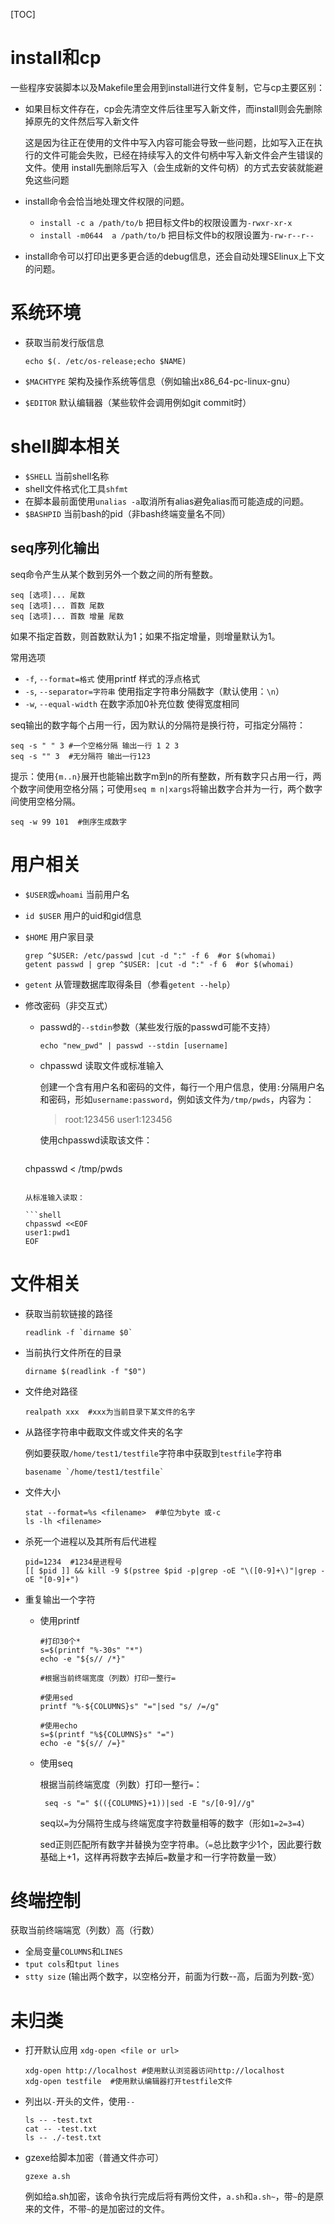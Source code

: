 [TOC]

# install和cp

一些程序安装脚本以及Makefile里会用到install进行文件复制，它与cp主要区别：

- 如果目标文件存在，cp会先清空文件后往里写入新文件，而install则会先删除掉原先的文件然后写入新文件

  这是因为往正在使用的文件中写入内容可能会导致一些问题，比如写入正在执行的文件可能会失败，已经在持续写入的文件句柄中写入新文件会产生错误的文件。使用  install先删除后写入（会生成新的文件句柄）的方式去安装就能避免这些问题

- install命令会恰当地处理文件权限的问题。

  - `install -c a /path/to/b`  把目标文件b的权限设置为`-rwxr-xr-x`
  - `install -m0644  a /path/to/b`  把目标文件b的权限设置为`-rw-r--r--`

- install命令可以打印出更多更合适的debug信息，还会自动处理SElinux上下文的问题。

# 系统环境

- 获取当前发行版信息

  ```shell
  echo $(. /etc/os-release;echo $NAME)
  ```

- `$MACHTYPE`  架构及操作系统等信息（例如输出x86_64-pc-linux-gnu）
- `$EDITOR`  默认编辑器（某些软件会调用例如git commit时）

# shell脚本相关

- `$SHELL`  当前shell名称
- shell文件格式化工具`shfmt`
- 在脚本最前面使用`unalias -a`取消所有alias避免alias而可能造成的问题。
- `$BASHPID`  当前bash的pid（非bash终端变量名不同）

## seq序列化输出

seq命令产生从某个数到另外一个数之间的所有整数。

```shell
seq [选项]... 尾数
seq [选项]... 首数 尾数
seq [选项]... 首数 增量 尾数
```

如果不指定首数，则首数默认为1；如果不指定增量，则增量默认为1。

常用选项

- `-f`, `--format=格式`        使用printf 样式的浮点格式
- `-s`, `--separator=字符串`   使用指定字符串分隔数字（默认使用：`\n`）
- `-w`, `--equal-width`        在数字添加0补充位数 使得宽度相同



seq输出的数字每个占用一行，因为默认的分隔符是换行符，可指定分隔符：

```shell
seq -s " " 3 #一个空格分隔 输出一行 1 2 3
seq -s "" 3  #无分隔符 输出一行123
```

提示：使用`{m..n}`展开也能输出数字m到n的所有整数，所有数字只占用一行，两个数字间使用空格分隔；可使用`seq m n|xargs`将输出数字合并为一行，两个数字间使用空格分隔。

```shell
seq -w 99 101  #倒序生成数字
```

# 用户相关

- `$USER`或`whoami`  当前用户名

- `id $USER`  用户的uid和gid信息

- `$HOME` 用户家目录 

  ```shell
  grep ^$USER: /etc/passwd |cut -d ":" -f 6  #or $(whomai)
  getent passwd | grep ^$USER: |cut -d ":" -f 6  #or $(whomai)
  ```

- `getent`  从管理数据库取得条目（参看`getent --help`）

- 修改密码（非交互式）

  - passwd的`--stdin`参数（某些发行版的passwd可能不支持）

    ```shell
    echo "new_pwd" | passwd --stdin [username]
    ```

  - chpasswd 读取文件或标准输入

    创建一个含有用户名和密码的文件，每行一个用户信息，使用`:`分隔用户名和密码，形如`username:password`，例如该文件为`/tmp/pwds`，内容为：

    > root:123456
    > user1:123456
    
    使用chpasswd读取该文件：

    ```shell
  chpasswd < /tmp/pwds
    ```
    
    从标准输入读取：
    
    ```shell
    chpasswd <<EOF
    user1:pwd1
    EOF
    ```

# 文件相关

- 获取当前软链接的路径

  ```shell
  readlink -f `dirname $0`
  ```

- 当前执行文件所在的目录

  ```shell
  dirname $(readlink -f "$0")
  ```

- 文件绝对路径

  ```shell
  realpath xxx  #xxx为当前目录下某文件的名字
  ```

- 从路径字符串中截取文件或文件夹的名字

  例如要获取`/home/test1/testfile`字符串中获取到`testfile`字符串

  ```shell
  basename `/home/test1/testfile`
  ```

- 文件大小

  ```shell
  stat --format=%s <filename>  #单位为byte 或-c
  ls -lh <filename>
  ```

- 杀死一个进程以及其所有后代进程

  ```shell
  pid=1234  #1234是进程号
  [[ $pid ]] && kill -9 $(pstree $pid -p|grep -oE "\([0-9]+\)"|grep -oE "[0-9]+")
  ```

- 重复输出一个字符

  - 使用printf

    ```shell
    #打印30个*
    s=$(printf "%-30s" "*")
    echo -e "${s// /*}"
    
    #根据当前终端宽度（列数）打印一整行=
    
    #使用sed
    printf "%-${COLUMNS}s" "="|sed "s/ /=/g"
    
    #使用echo
    s=$(printf "%${COLUMNS}s" "=")
    echo -e "${s// /=}"
    ```

  - 使用seq

    根据当前终端宽度（列数）打印一整行`=`：

    ```shell
     seq -s "=" $(({COLUMNS}+1))|sed -E "s/[0-9]//g"
    ```

    seq以`=`为分隔符生成与终端宽度字符数量相等的数字（形如`1=2=3=4`）

    sed正则匹配所有数字并替换为空字符串。（`=`总比数字少1个，因此要行数基础上+1，这样再将数字去掉后`=`数量才和一行字符数量一致）


# 终端控制

获取当前终端端宽（列数）高（行数）

- 全局变量`COLUMNS`和`LINES`
- `tput cols`和`tput lines`
- `stty size`  (输出两个数字，以空格分开，前面为行数--高，后面为列数-宽）

# 未归类

- 打开默认应用 `xdg-open <file or url>`

  ```shell
  xdg-open http://localhost #使用默认浏览器访问http://localhost
  xdg-open testfile  #使用默认编辑器打开testfile文件
  ```

- 列出以`-`开头的文件，使用`--`

  ```
  ls -- -test.txt
  cat -- -test.txt
  ls -- ./-test.txt
  ```

- gzexe给脚本加密（普通文件亦可）

  ```shell
  gzexe a.sh
  ```

   例如给a.sh加密，该命令执行完成后将有两份文件，`a.sh`和`a.sh~`，带`~`的是原来的文件，不带`~`的是加密过的文件。

